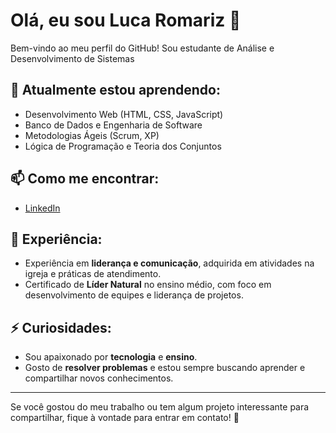 # Olá, eu sou Luca Romariz 👋

Bem-vindo ao meu perfil do GitHub! Sou estudante de Análise e Desenvolvimento de Sistemas 

## 🌱 Atualmente estou aprendendo:
- Desenvolvimento Web (HTML, CSS, JavaScript)
- Banco de Dados e Engenharia de Software
- Metodologias Ágeis (Scrum, XP)
- Lógica de Programação e Teoria dos Conjuntos


## 📫 Como me encontrar:
- [LinkedIn](https://www.linkedin.com/in/luca-romariz-532088365?utm_source=share&utm_campaign=share_via&utm_content=profile&utm_medium=ios_app)

## 💼 Experiência:
- Experiência em **liderança e comunicação**, adquirida em atividades na igreja e práticas de atendimento.
- Certificado de **Líder Natural** no ensino médio, com foco em desenvolvimento de equipes e liderança de projetos.
  
## ⚡ Curiosidades:
- Sou apaixonado por **tecnologia** e **ensino**.
- Gosto de **resolver problemas** e estou sempre buscando aprender e compartilhar novos conhecimentos.

---

Se você gostou do meu trabalho ou tem algum projeto interessante para compartilhar, fique à vontade para entrar em contato! 🚀

